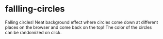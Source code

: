 # fallling-circles


Falling  circles! Neat background effect where circles come down at different places on the browser and come back on the top! 
The color of the circles can be randomized on click.
